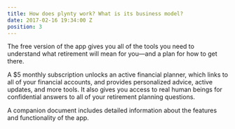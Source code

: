 ```yaml
---
title: How does plynty work? What is its business model?
date: 2017-02-16 19:34:00 Z
position: 3
---
```


The free version of the app gives you all of the tools you need to understand what retirement will mean for you—and a plan for how to get there.

A $5 monthly subscription unlocks an active financial planner, which links to all of your financial accounts, and provides personalized advice, active updates, and more tools. It also gives you access to real human beings for confidential answers to all of your retirement planning questions.

A companion document includes detailed information about the features and functionality of the app.